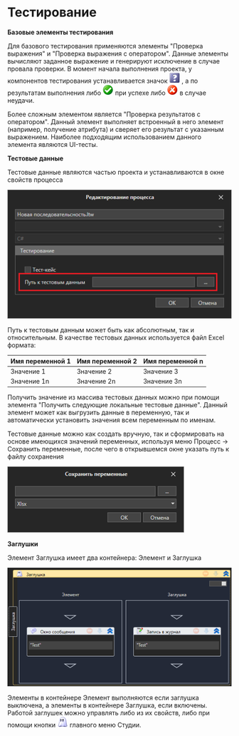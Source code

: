 # Тестирование

**Базовые элементы тестирования**

Для базового тестирования применяются элементы "Проверка выражения" и "Проверка выражения с оператором". Данные элементы вычисляют заданное выражение и генерируют исключение в случае провала проверки. В момент начала выполнения проекта, у компонентов тестирования устанавливается значок <img src="../../../.gitbook/assets/TestNone.png" alt="" data-size="line"> , а по результатам выполнения либо <img src="../../../.gitbook/assets/TestSuccess.png" alt="" data-size="line"> при успехе либо <img src="../../../.gitbook/assets/TestFail.png" alt="" data-size="line"> в случае неудачи.

Более сложным элементом является "Проверка результатов с оператором". Данный элемент выполняет встроенный в него элемент (например, получение атрибута) и сверяет его результат с указанным выражением. Наиболее подходящим использованием данного элемента являются UI-тесты.

**Тестовые данные**

Тестовые данные являются частью проекта и устанавливаются в окне свойств процесса

![](<../../../.gitbook/assets/image (971).png>)

Путь к тестовым данным может быть как абсолютным, так и относительным. В качестве тестовых данных используется файл Excel формата:

| Имя переменной 1 | Имя переменной 2 | Имя переменной n |
| ---------------- | ---------------- | ---------------- |
| Значение 1       | Значение 2       | Значение 3       |
| Значение 1n      | Значение 2n      | Значение 3n      |

Получить значение из массива тестовых данных можно при помощи элемента "Получить следующие локальные тестовые данные". Данный элемент может как выгрузить данные в переменную, так и автоматически установить значения всем переменным по именам.

Тестовые данные можно как создать вручную, так и сформировать на основе имеющихся значений переменных, используя меню Процесс -> Сохранить переменные, после чего в открывшемся окне указать путь к файлу сохранения

![](<../../../.gitbook/assets/image (860).png>)



**Заглушки**

Элемент Заглушка имеет два контейнера: Элемент и Заглушка&#x20;

![](<../../../.gitbook/assets/image (747).png>)

Элементы в контейнере Элемент выполняются если заглушка выключена, а элементы в контейнере Заглушка, если включены. Работой заглушек можно управлять либо из их свойств, либо при помощи кнопки <img src="../../../.gitbook/assets/WFMock.png" alt="" data-size="line"> главного меню Студии.
